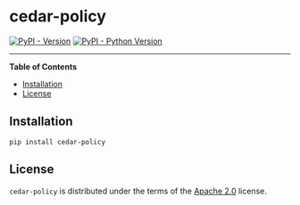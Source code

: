 # cedar-policy

[![PyPI - Version](https://img.shields.io/pypi/v/cedar-policy.svg)](https://pypi.org/project/cedar-policy)
[![PyPI - Python Version](https://img.shields.io/pypi/pyversions/cedar-policy.svg)](https://pypi.org/project/cedar-policy)

-----

**Table of Contents**

- [Installation](#installation)
- [License](#license)

## Installation

```console
pip install cedar-policy
```

## License

`cedar-policy` is distributed under the terms of the [Apache 2.0](https://spdx.org/licenses/Apache-2.0.html) license.
